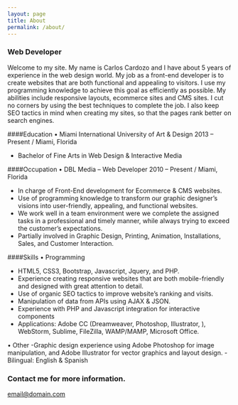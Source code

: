 ```yaml
---
layout: page
title: About
permalink: /about/
---
```



### Web Developer 

Welcome to my site. My name is Carlos Cardozo and I have about 5 years of experience in the web design world. My job as a front-end developer is to create websites that are both functional and appealing to visitors. I use my programming knowledge to achieve this goal as efficiently as possible. My abilities include responsive layouts, ecommerce sites and CMS sites. I cut no corners by using the best techniques to complete the job. I also keep SEO tactics in mind when creating my sites, so that the pages rank better on search engines.

####Education
• Miami International University of Art & Design
2013 – Present / Miami, Florida
- Bachelor of Fine Arts in Web Design & Interactive Media

####Occupation
• DBL Media – Web Developer
2010 – Present / Miami, Florida
- In charge of Front-End development for Ecommerce & CMS websites.
- Use of programming knowledge to transform our graphic designer’s visions into
user-friendly, appealing, and functional websites.
- We work well in a team environment were we complete the assigned tasks in a professional
and timely manner, while always trying to exceed the customer’s expectations.
- Partially involved in Graphic Design, Printing, Animation, Installations, Sales, and Customer
Interaction.
 
####Skills
• Programming
- HTML5, CSS3, Bootstrap, Javascript, Jquery, and PHP.
- Experience creating responsive websites that are both mobile-friendly and designed
with great attention to detail.
- Use of organic SEO tactics to improve website’s ranking and visits.
- Manipulation of data from APIs using AJAX & JSON.
- Experience with PHP and Javascript integration for interactive components
- Applications: Adobe CC (Dreamweaver, Photoshop, Illustrator, ), WebStorm, Sublime,
FileZilla, WAMP/MAMP, Microsoft Office.

• Other
-Graphic design experience using Adobe Photoshop for image manipulation, and Adobe
Illustrator for vector graphics and layout design.
-Bilingual: English & Spanish



### Contact me for more information.

[email@domain.com](mailto:email@domain.com)
